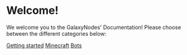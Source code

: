 # Welcome!

We welcome you to the GalaxyNodes' Documentation! Please choose between the different categories below:

[Getting started](../docs/getstarted/main) 
[Minecraft](../docs/Minecraft/optimize)
[Bots](../docs/Bots/start)